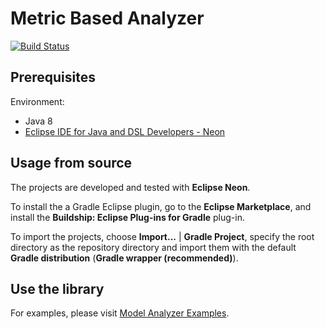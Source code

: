 # Metric Based Analyzer

[![Build Status](https://travis-ci.org/FTSRG/model-analyzer.svg)](https://travis-ci.org/FTSRG/model-analyzer)

## Prerequisites

Environment:
 * Java 8
 * [Eclipse IDE for Java and DSL Developers - Neon](http://www.eclipse.org/downloads/packages/eclipse-ide-java-and-dsl-developers/neon1a)

## Usage from source

The projects are developed and tested with **Eclipse Neon**.

To install the a Gradle Eclipse plugin, go to the **Eclipse Marketplace**, and install the **Buildship: Eclipse Plug-ins for Gradle** plug-in.

To import the projects, choose **Import...** | **Gradle Project**, specify the root directory as the repository directory and import them with the default **Gradle distribution** (**Gradle wrapper (recommended)**).

## Use the library

For examples, please visit [Model Analyzer Examples](https://github.com/ZsoltKovari/model-analyzer-examples).
